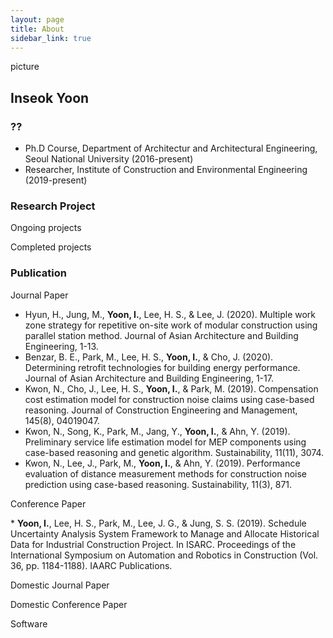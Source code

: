 ```yaml
---
layout: page
title: About
sidebar_link: true
---
```


<p class="message">
 picture
</p>

## Inseok Yoon

### ??
* Ph.D Course, Department of Architectur and Architectural Engineering, Seoul National University (2016-present)
* Researcher, Institute of Construction and Environmental Engineering (2019-present)

### Research Project
<dl>
	<dt>Ongoing projects</dt>
</dl>

<dl>
	<dt>Completed projects</dt>
</dl>

### Publication
<dl>
	<dt>Journal Paper</dt>
</dl>

* Hyun, H., Jung, M., <strong>Yoon, I.</strong>, Lee, H. S., & Lee, J. (2020). Multiple work zone strategy for repetitive on-site work of modular construction using parallel station method. Journal of Asian Architecture and Building Engineering, 1-13.
* Benzar, B. E., Park, M., Lee, H. S., <strong>Yoon, I.</strong>, & Cho, J. (2020). Determining retrofit technologies for building energy performance. Journal of Asian Architecture and Building Engineering, 1-17.
* Kwon, N., Cho, J., Lee, H. S., <strong>Yoon, I.</strong>, & Park, M. (2019). Compensation cost estimation model for construction noise claims using case-based reasoning. Journal of Construction Engineering and Management, 145(8), 04019047.
* Kwon, N., Song, K., Park, M., Jang, Y., <strong>Yoon, I.</strong>, & Ahn, Y. (2019). Preliminary service life estimation model for MEP components using case-based reasoning and genetic algorithm. Sustainability, 11(11), 3074.
* Kwon, N., Lee, J., Park, M., <strong>Yoon, I.</strong>, & Ahn, Y. (2019). Performance evaluation of distance measurement methods for construction noise prediction using case-based reasoning. Sustainability, 11(3), 871.


<dl>
	<dt>Conference Paper</dt>
</dl>
* <strong>Yoon, I.</strong>, Lee, H. S., Park, M., Lee, J. G., & Jung, S. S. (2019). Schedule Uncertainty Analysis System Framework to Manage and Allocate Historical Data for Industrial Construction Project. In ISARC. Proceedings of the International Symposium on Automation and Robotics in Construction (Vol. 36, pp. 1184-1188). IAARC Publications.

<dl>
	<dt>Domestic Journal Paper</dt>
</dl>

<dl>
	<dt>Domestic Conference Paper</dt>
</dl>

<dl>
	<dt>Software</dt>
</dl>